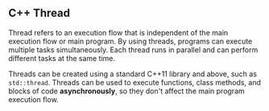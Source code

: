 ## C++ Thread

Thread refers to an execution flow that is independent of the main execution flow or main program. By using threads, programs can execute multiple tasks simultaneously. Each thread runs in parallel and can perform different tasks at the same time.

Threads can be created using a standard C++11 library and above, such as ```std::thread```. Threads can be used to execute functions, class methods, and blocks of code **asynchronously**, so they don't affect the main program execution flow.